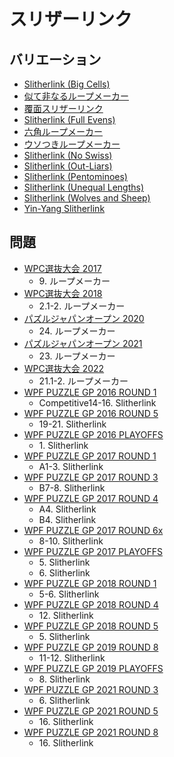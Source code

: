 # スリザーリンク

## バリエーション
- [Slitherlink (Big Cells)](slitherlink-bigcells.md)
- [似て非なるループメーカー](slitherlink-dual.md)
- [覆面スリザーリンク](slitherlink-encoded.md)
- [Slitherlink (Full Evens)](slitherlink-fullevens.md)
- [六角ループメーカー](slitherlink-hex.md)
- [ウソつきループメーカー](slitherlink-liars.md)
- [Slitherlink (No Swiss)](slitherlink-noswiss.md)
- [Slitherlink (Out-Liars)](slitherlink-outliars.md)
- [Slitherlink (Pentominoes)](slitherlink-pentominoes.md)
- [Slitherlink (Unequal Lengths)](slitherlink-unequallengths.md)
- [Slitherlink (Wolves and Sheep)](slitherlink-wolvesandsheep.md)
- [Yin-Yang Slitherlink](yinyang-slitherlink.md)

## 問題
- [WPC選抜大会 2017](../questions/jwpc2017.md)
	- 9\. ループメーカー
- [WPC選抜大会 2018](../questions/jwpc2018.md)
	- 2.1-2. ループメーカー
- [パズルジャパンオープン 2020](../questions/jwpc2020.md)
	- 24\. ループメーカー
- [パズルジャパンオープン 2021](../questions/jwpc2021.md)
	- 23\. ループメーカー
- [WPC選抜大会 2022](../questions/jwpc2022.md)
	- 21.1-2. ループメーカー
- [WPF PUZZLE GP 2016 ROUND 1](../questions/wpfpgp2016-1.md)
	- Competitive14-16. Slitherlink
- [WPF PUZZLE GP 2016 ROUND 5](../questions/wpfpgp2016-5.md)
	- 19-21. Slitherlink
- [WPF PUZZLE GP 2016 PLAYOFFS](../questions/wpfpgp2016-po.md)
	- 1\. Slitherlink
- [WPF PUZZLE GP 2017 ROUND 1](../questions/wpfpgp2017-1.md)
	- A1-3. Slitherlink
- [WPF PUZZLE GP 2017 ROUND 3](../questions/wpfpgp2017-3.md)
	- B7-8. Slitherlink
- [WPF PUZZLE GP 2017 ROUND 4](../questions/wpfpgp2017-4.md)
	- A4. Slitherlink
	- B4. Slitherlink
- [WPF PUZZLE GP 2017 ROUND 6x](../questions/wpfpgp2017-6x.md)
	- 8-10. Slitherlink
- [WPF PUZZLE GP 2017 PLAYOFFS](../questions/wpfpgp2017-po.md)
	- 5\. Slitherlink
	- 6\. Slitherlink
- [WPF PUZZLE GP 2018 ROUND 1](../questions/wpfpgp2018-1.md)
	- 5-6. Slitherlink
- [WPF PUZZLE GP 2018 ROUND 4](../questions/wpfpgp2018-4.md)
	- 12\. Slitherlink
- [WPF PUZZLE GP 2018 ROUND 5](../questions/wpfpgp2018-5.md)
	- 5\. Slitherlink
- [WPF PUZZLE GP 2019 ROUND 8](../questions/wpfpgp2019-8.md)
	- 11-12. Slitherlink
- [WPF PUZZLE GP 2019 PLAYOFFS](../questions/wpfpgp2019-po.md)
	- 8\. Slitherlink
- [WPF PUZZLE GP 2021 ROUND 3](../questions/wpfpgp2021-3.md)
	- 6\. Slitherlink
- [WPF PUZZLE GP 2021 ROUND 5](../questions/wpfpgp2021-5.md)
	- 16\. Slitherlink
- [WPF PUZZLE GP 2021 ROUND 8](../questions/wpfpgp2021-8.md)
	- 16\. Slitherlink
